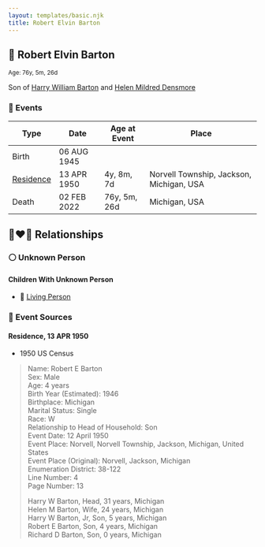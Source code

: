 ```yaml
---
layout: templates/basic.njk
title: Robert Elvin Barton
---
```

## 🔵 Robert Elvin Barton
<small>Age: 76y, 5m, 26d</small>

Son of [Harry William Barton](/people/8/83492690) and [Helen Mildred Densmore](/people/5/54702290)

### 📆 Events

Type | Date | Age at Event | Place
------ | ------ | ------ | ------
Birth | 06 AUG 1945 |  |
[Residence](#event-event-0) | 13 APR 1950 | 4y, 8m, 7d | Norvell Township, Jackson, Michigan, USA
Death | 02 FEB 2022 | 76y, 5m, 26d | Michigan, USA

## 👩‍❤️‍👨 Relationships

### ⚪ Unknown Person

#### Children With Unknown Person
* 🔵 [Living Person](/people/5/55705994)
### 📰 Event Sources

#### <a id="event-event-0"></a> Residence, 13 APR 1950
* 1950 US Census
>   
  > Name: Robert E Barton  
  > Sex: Male  
  > Age: 4 years  
  > Birth Year (Estimated): 1946  
  > Birthplace: Michigan  
  > Marital Status: Single  
  > Race: W  
  > Relationship to Head of Household: Son  
  > Event Date: 12 April 1950  
  > Event Place: Norvell, Norvell Township, Jackson, Michigan, United States  
  > Event Place (Original): Norvell, Jackson, Michigan  
  > Enumeration District: 38-122  
  > Line Number: 4  
  > Page Number: 13  
  >   
  > Harry W Barton, Head, 31 years, Michigan  
  > Helen M Barton, Wife, 24 years, Michigan  
  > Harry W Barton, Jr, Son, 5 years, Michigan  
  > Robert E Barton, Son, 4 years, Michigan  
  > Richard D Barton, Son, 0 years, Michigan  
  >

